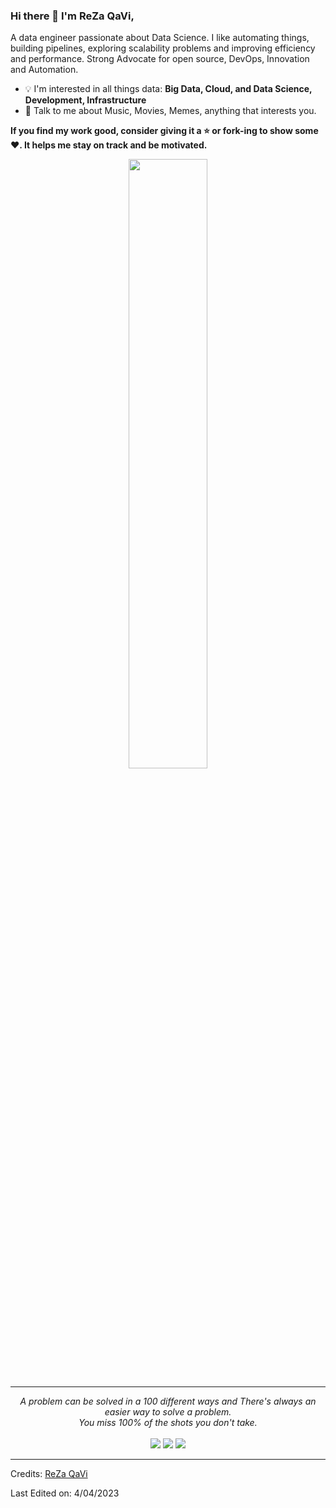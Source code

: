 ### Hi there 👋 I'm ReZa QaVi,

A data engineer passionate about Data Science. I like automating things, building pipelines, exploring scalability problems and improving efficiency and performance. Strong Advocate for open source, DevOps, Innovation and Automation.
- :bulb: I'm interested in all things data: **Big Data, Cloud, and Data Science, Development, Infrastructure**
- 💬 Talk to me about Music, Movies, Memes, anything that interests you.

**If you find my work good, consider giving it a :star: or fork-ing to show some :heart:. It helps me stay on track and be motivated.**
<p align="center" >
	<img width="50%" src="https://github-readme-stats.vercel.app/api?username=RezaQavi-Git&show_icons=truehide_border=true" />
</p>

<hr>

<p align="center">
   <i>A problem can be solved in a 100 different ways and There's always an easier way to solve a problem.</i>
   <br>
   <i>You miss 100% of the shots you don't take.</i>
   <br>
<br>	
<a target="_blank" href="https://www.linkedin.com/in/rezaqavi/"><img src="https://img.shields.io/badge/-LinkedIn-0077B5?style=for-the-badge&logo=Linkedin&logoColor=white"></img></a>
<a target="_blank" href="mailto:rezaqavi1379@gmail.com"><img src="https://img.shields.io/badge/-Gmail-D14836?style=for-the-badge&logo=Gmail&logoColor=white"></img></a>
<a target="_blank" href="https://twitter.com/ReZa_QaVi"><img src="https://img.shields.io/badge/-Twitter-1DA1F2?style=for-the-badge&logo=Twitter&logoColor=white"></img></a>
<br>
</p>

---

Credits: [ReZa QaVi](https://github.com/RezaQaVi-Git)

Last Edited on: 4/04/2023
